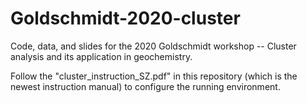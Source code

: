 # Goldschmidt-2020-cluster
Code, data, and slides for the 2020 Goldschmidt workshop -- Cluster analysis and its application in geochemistry.

Follow the "cluster_instruction_SZ.pdf" in this repository (which is the newest instruction manual) to configure the running environment.
